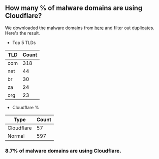 ## How many % of malware domains are using Cloudflare?


We downloaded the malware domains from [here](https://urlhaus.abuse.ch) and filter out duplicates.
Here's the result.


[//]: # (start replacement)


- Top 5 TLDs

| TLD | Count |
| --- | --- |
| com | 318 |
| net | 44 |
| br | 30 |
| za | 24 |
| org | 23 |


- Cloudflare %

| Type | Count |
| --- | --- |
| Cloudflare | 57 |
| Normal | 597 |


### 8.7% of malware domains are using Cloudflare.